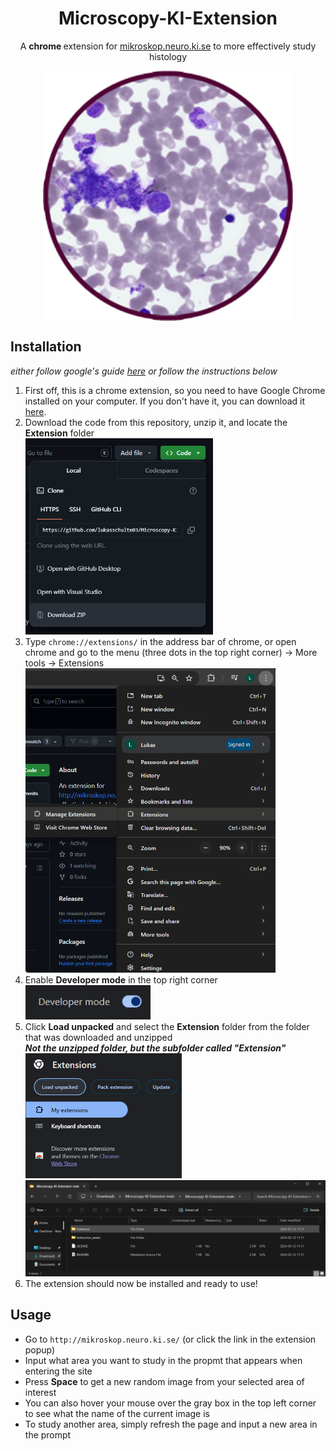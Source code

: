 <h1 style="text-align: center;">Microscopy-KI-Extension</h1>
<p style="text-align: center;">A <span style="font-weight: bold; display:">chrome </span>extension for <a href="http://mikroskop.neuro.ki.se">mikroskop.neuro.ki.se</a> to more effectively study histology</p>
<div style="width: 100%; display: flex; justify-content: center; align-items: center;"><img src="Extension/images/icon_256.png" alt="Extension logo" width="400"/></div>


## Installation
*either follow google's guide [here](https://developer.chrome.com/docs/extensions/get-started/tutorial/hello-world#load-unpacked) or follow the instructions below*
1. First off, this is a chrome extension, so you need to have Google Chrome installed on your computer. If you don't have it, you can download it [here](https://www.google.com/chrome/).
1. Download the code from this repository, unzip it, and locate the **Extension** folder\
    <img src="Instruction_assets\download_ZIP.png" alt="Download ZIP" width="300"/>
1. Type `chrome://extensions/` in the address bar of chrome, or open chrome and go to the menu (three dots in the top right corner) -> More tools -> Extensions\
    <img src="Instruction_assets\open_extensions.png" alt="open chrom extensions" width="400"/>
1. Enable **Developer mode** in the top right corner\
    <img src="Instruction_assets\developer_mode.png" alt="developer mode" width="200"/>
1. Click **Load unpacked** and select the **Extension** folder from the folder that was downloaded and unzipped\
 ***Not the unzipped folder, but the subfolder called "Extension"***\
    <img src="Instruction_assets\load_unpacked.png" alt="load unpacked" width="250"/> \
    <img src="Instruction_assets\filepath.png" alt="load unpacked" width="800"/>
1. The extension should now be installed and ready to use!

## Usage
* Go to `http://mikroskop.neuro.ki.se/` (or click the link in the extension popup)
* Input what area you want to study in the propmt that appears when entering the site
* Press **Space** to get a new random image from your selected area of interest
* You can also hover your mouse over the gray box in the top left corner to see what the name of the current image is
* To study another area, simply refresh the page and input a new area in the prompt